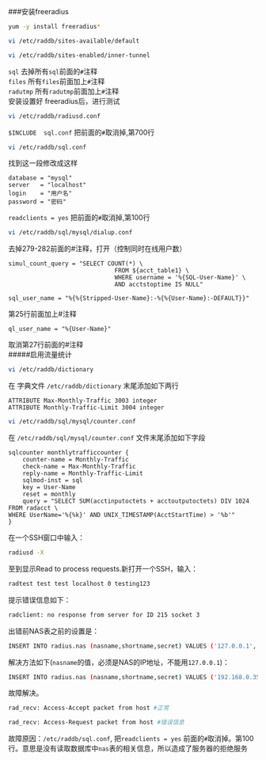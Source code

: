 ###安装freeradius
```bash
yum -y install freeradius*
```
```bash
vi /etc/raddb/sites-available/default
```
```bash
vi /etc/raddb/sites-enabled/inner-tunnel
```
`sql`     去掉所有`sql`前面的`#`注释 				
`files`   所有`files`前面加上`#`注释 				
`radutmp` 所有`radutmp`前面加上`#`注释  				
安装设置好 freeradius后，进行测试
```bash
vi /etc/raddb/radiusd.conf
```
`$INCLUDE  sql.conf`  把前面的`#`取消掉,第700行 				
```bash
vi /etc/raddb/sql.conf
```
找到这一段修改成这样
```text
database = "mysql"
server   = "localhost"
login    = "用户名"
password = "密码"
```
`readclients = yes`		把前面的`#`取消掉,第100行
```bash
vi /etc/raddb/sql/mysql/dialup.conf
```
去掉279-282前面的#注释，打开（控制同时在线用户数）
```text
simul_count_query = "SELECT COUNT(*) \
                              FROM ${acct_table1} \
                              WHERE username = '%{SQL-User-Name}' \
                              AND acctstoptime IS NULL"
```
```text
sql_user_name = "%{%{Stripped-User-Name}:-%{%{User-Name}:-DEFAULT}}"
```
第25行前面加上#注释
```text
ql_user_name = "%{User-Name}"
```
取消第27行前面的#注释 				
#####启用流量统计
```bash
vi /etc/raddb/dictionary
```
在 字典文件 `/etc/raddb/dictionary` 末尾添加如下两行
```text
ATTRIBUTE Max-Monthly-Traffic 3003 integer
ATTRIBUTE Monthly-Traffic-Limit 3004 integer
```
```bash
vi /etc/raddb/sql/mysql/counter.conf
```
在 `/etc/raddb/sql/mysql/counter.conf` 文件末尾添加如下字段
```text
sqlcounter monthlytrafficcounter {
    counter-name = Monthly-Traffic
    check-name = Max-Monthly-Traffic
    reply-name = Monthly-Traffic-Limit
    sqlmod-inst = sql
    key = User-Name
    reset = monthly
    query = "SELECT SUM(acctinputoctets + acctoutputoctets) DIV 1024 FROM radacct \
WHERE UserName='%{%k}' AND UNIX_TIMESTAMP(AcctStartTime) > '%b'"
}
```

在一个SSH窗口中输入：
```bash
radiusd -X
```
至到显示Read to process requests.新打开一个SSH，输入：
```bash
radtest test test localhost 0 testing123
```
提示错误信息如下：
```bash
radclient: no response from server for ID 215 socket 3
```
出错前NAS表之前的设置是：
```bash
INSERT INTO radius.nas (nasname,shortname,secret) VALUES ('127.0.0.1','localhost','testing123');
```
解决方法如下(`nasname`的值，必须是NAS的IP地址，不能用`127.0.0.1`)：
```bash
INSERT INTO radius.nas (nasname,shortname,secret) VALUES ('192.168.0.35','localhost','testing123');
```
故障解决。
```bash
rad_recv: Access-Accept packet from host #正常
```
```bash
rad_recv: Access-Request packet from host #错误信息
```
故障原因：`/etc/raddb/sql.conf`, 把`readclients = yes` 前面的`#`取消掉。第100行。意思是没有读取数据库中`nas`表的相关信息，所以造成了服务器的拒绝服务
